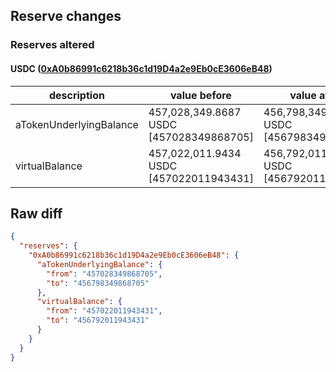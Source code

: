 ## Reserve changes

### Reserves altered

#### USDC ([0xA0b86991c6218b36c1d19D4a2e9Eb0cE3606eB48](https://etherscan.io/address/0xA0b86991c6218b36c1d19D4a2e9Eb0cE3606eB48))

| description | value before | value after |
| --- | --- | --- |
| aTokenUnderlyingBalance | 457,028,349.8687 USDC [457028349868705] | 456,798,349.8687 USDC [456798349868705] |
| virtualBalance | 457,022,011.9434 USDC [457022011943431] | 456,792,011.9434 USDC [456792011943431] |


## Raw diff

```json
{
  "reserves": {
    "0xA0b86991c6218b36c1d19D4a2e9Eb0cE3606eB48": {
      "aTokenUnderlyingBalance": {
        "from": "457028349868705",
        "to": "456798349868705"
      },
      "virtualBalance": {
        "from": "457022011943431",
        "to": "456792011943431"
      }
    }
  }
}
```